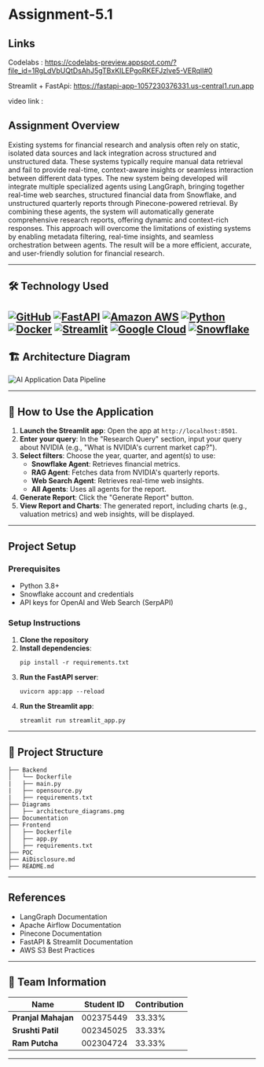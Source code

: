 # Assignment-5.1


## Links 
Codelabs : https://codelabs-preview.appspot.com/?file_id=1RgLdVbUQtDsAhJ5gTBxKILEPgoRKEFJzlve5-VERqlI#0

Streamlit + FastApi: https://fastapi-app-1057230376331.us-central1.run.app

video link : 
 
## Assignment Overview 
Existing systems for financial research and analysis often rely on static, isolated data sources and lack integration across structured and unstructured data. These systems typically require manual data retrieval and fail to provide real-time, context-aware insights or seamless interaction between different data types. The new system being developed will integrate multiple specialized agents using LangGraph, bringing together real-time web searches, structured financial data from Snowflake, and unstructured quarterly reports through Pinecone-powered retrieval. By combining these agents, the system will automatically generate comprehensive research reports, offering dynamic and context-rich responses. This approach will overcome the limitations of existing systems by enabling metadata filtering, real-time insights, and seamless orchestration between agents. The result will be a more efficient, accurate, and user-friendly solution for financial research.

---

## 🛠️ Technology Used

[![GitHub](https://img.shields.io/badge/GitHub-100000?style=for-the-badge&logo=github&logoColor=white)](https://github.com/)
[![FastAPI](https://img.shields.io/badge/fastapi-109989?style=for-the-badge&logo=FASTAPI&logoColor=white)](https://fastapi.tiangolo.com/)
[![Amazon AWS](https://img.shields.io/badge/Amazon_AWS-FF9900?style=for-the-badge&logo=amazonaws&logoColor=white)](https://aws.amazon.com/)
[![Python](https://img.shields.io/badge/Python-FFD43B?style=for-the-badge&logo=python&logoColor=blue)](https://www.python.org/)
[![Docker](https://img.shields.io/badge/Docker-%232496ED?style=for-the-badge&logo=Docker&color=blue&logoColor=white)](https://www.docker.com)
[![Streamlit](https://img.shields.io/badge/Streamlit-FF4B4B?style=for-the-badge&logo=Streamlit&logoColor=white)](https://streamlit.io/)
[![Google Cloud](https://img.shields.io/badge/Google_Cloud-%234285F4.svg?style=for-the-badge&logo=google-cloud&logoColor=white)](https://cloud.google.com)
[![Snowflake](https://img.shields.io/badge/Snowflake-00A9E0?style=for-the-badge&logo=snowflake&logoColor=white)](https://www.snowflake.com/)
---

## 🏗️ Architecture Diagram
![AI Application Data Pipeline](https://github.com/Bigdata2025Team5/DAMG7245_Team5_Assignment4/blob/dd602cd51efd57c7d7c9e2042b38a1fd1ee84e7b/Diagrams/architecture_diagram.png)

---

## 🔑 How to Use the Application
1. **Launch the Streamlit app**: Open the app at `http://localhost:8501`.
2. **Enter your query**: In the "Research Query" section, input your query about NVIDIA (e.g., "What is NVIDIA's current market cap?").
3. **Select filters**: Choose the year, quarter, and agent(s) to use:
   - **Snowflake Agent**: Retrieves financial metrics.
   - **RAG Agent**: Fetches data from NVIDIA's quarterly reports.
   - **Web Search Agent**: Retrieves real-time web insights.
   - **All Agents**: Uses all agents for the report.
4. **Generate Report**: Click the "Generate Report" button.
5. **View Report and Charts**: The generated report, including charts (e.g., valuation metrics) and web insights, will be displayed.

---

## Project Setup

### Prerequisites
- Python 3.8+
- Snowflake account and credentials
- API keys for OpenAI and Web Search (SerpAPI)
  
### Setup Instructions

1. **Clone the repository**
2. **Install dependencies**:   
   ```
   pip install -r requirements.txt
   ```
3. **Run the FastAPI server**:
   ```
   uvicorn app:app --reload
   ```
4. **Run the Streamlit app**:
   ```
   streamlit run streamlit_app.py
   ```
---

## 📂 Project Structure
```
├── Backend
│   └── Dockerfile
|   ├── main.py
|   ├── opensource.py
|   ├── requirements.txt
├── Diagrams
│   ├── architecture_diagrams.pmg
├── Documentation
├── Frontend
│   ├── Dockerfile
│   ├── app.py
│   ├── requirements.txt
├── POC  
├── AiDisclosure.md
├── README.md

```

---
## References

- LangGraph Documentation
- Apache Airflow Documentation
- Pinecone Documentation 
- FastAPI & Streamlit Documentation
- AWS S3 Best Practices

---

## 👥 Team Information
| Name            | Student ID    | Contribution |
|----------------|--------------|--------------|
| **Pranjal Mahajan** | 002375449  | 33.33% |
| **Srushti Patil**  | 002345025  | 33.33% |
| **Ram Putcha**  | 002304724  | 33.33% |

---
